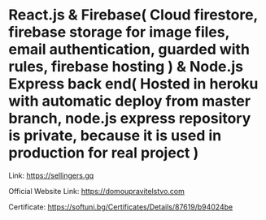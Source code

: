 # React.js & Firebase( Cloud firestore, firebase storage for image files, email authentication, guarded with rules, firebase hosting ) & Node.js Express back end( Hosted in heroku with automatic deploy from master branch, node.js express repository is private, because it is used in production for real project )

Link: https://sellingers.gq

Official Website Link: https://domoupravitelstvo.com

Certificate: https://softuni.bg/Certificates/Details/87619/b94024be
